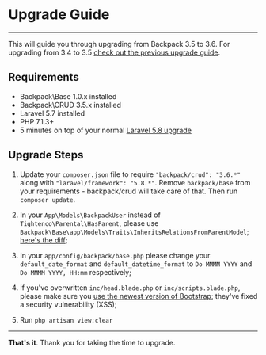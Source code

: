 # Upgrade Guide

---

This will guide you through upgrading from Backpack 3.5 to 3.6. For upgrading from 3.4 to 3.5 [check out the previous upgrade guide](https://backpackforlaravel.com/docs/3.5/upgrade-guide).

<a name="requirements"></a>
## Requirements

- Backpack\Base 1.0.x installed
- Backpack\CRUD 3.5.x installed
- Laravel 5.7 installed
- PHP 7.1.3+
- 5 minutes on top of your normal [Laravel 5.8 upgrade](https://laravel.com/docs/5.8/upgrade)

<a name="upgraade-steps"></a>
## Upgrade Steps

1. Update your ```composer.json``` file to require ```"backpack/crud": "3.6.*"``` along with ```"laravel/framework": "5.8.*"```. Remove ```backpack/base``` from your requirements - backpack/crud will take care of that. Then run ```composer update```.

2. In your ```App\Models\BackpackUser``` instead of ```Tightenco\Parental\HasParent```, please use ```Backpack\Base\app\Models\Traits\InheritsRelationsFromParentModel```; [here's the diff](https://github.com/Laravel-Backpack/Base/pull/362/files#diff-f075b83ebb2b1ef3ba84dec14b395607);

3. In your ```app/config/backpack/base.php``` please change your ```default_date_format``` and ```default_datetime_format``` to ```Do MMMM YYYY``` and ```Do MMMM YYYY, HH:mm``` respectively;

4. If you've overwritten ```inc/head.blade.php``` or ```inc/scripts.blade.php```, please make sure you [use the newest version of Bootstrap](https://github.com/Laravel-Backpack/Base/pull/362/files#diff-96ac3ea4d0cb85053acf44e3772eb5f1); they've fixed a security vulnerability (XSS);

5. Run ```php artisan view:clear```

---

**That's it**. Thank you for taking the time to upgrade.
